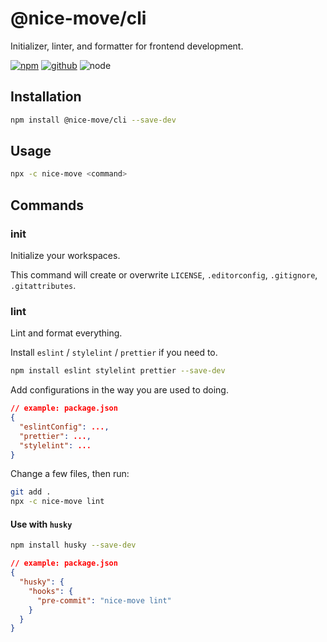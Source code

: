 # @nice-move/cli

Initializer, linter, and formatter for frontend development.

[![npm][npm-badge]][npm-url]
[![github][github-badge]][github-url]
![node][node-badge]

[npm-url]: https://www.npmjs.com/package/@nice-move/cli
[npm-badge]: https://img.shields.io/npm/v/@nice-move/cli.svg?style=flat-square&logo=npm
[github-url]: https://github.com/airkro/nice-move/tree/master/packages/cli
[github-badge]: https://img.shields.io/npm/l/@nice-move/cli.svg?style=flat-square&colorB=blue&logo=github
[node-badge]: https://img.shields.io/node/v/@nice-move/cli.svg?style=flat-square&colorB=green&logo=node.js

## Installation

```bash
npm install @nice-move/cli --save-dev
```

## Usage

```bash
npx -c nice-move <command>
```

## Commands

### init

Initialize your workspaces.

This command will create or overwrite `LICENSE`, `.editorconfig`, `.gitignore`, `.gitattributes`.

### lint

Lint and format everything.

Install `eslint` / `stylelint` / `prettier` if you need to.

```bash
npm install eslint stylelint prettier --save-dev
```

Add configurations in the way you are used to doing.

```json
// example: package.json
{
  "eslintConfig": ...,
  "prettier": ...,
  "stylelint": ...
}
```

Change a few files, then run:

```bash
git add .
npx -c nice-move lint
```

#### Use with `husky`

```bash
npm install husky --save-dev
```

```json
// example: package.json
{
  "husky": {
    "hooks": {
      "pre-commit": "nice-move lint"
    }
  }
}
```
